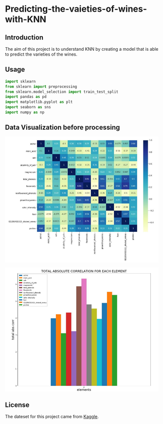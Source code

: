 # Predicting-the-vaieties-of-wines-with-KNN

## Introduction
The aim of this project is to understand KNN by creating a model that is able to predict the varieties of the wines.

## Usage
```python
import sklearn
from sklearn import preprocessing
from sklearn.model_selection import train_test_split
import pandas as pd
import matplotlib.pyplot as plt
import seaborn as sns
import numpy as np
```
## Data Visualization before processing

![alt text](images/heatmap.JPG)

![alt text](images/histogram.JPG)

## License
The dateset for this project came from [Kaggle](https://www.kaggle.com/).
